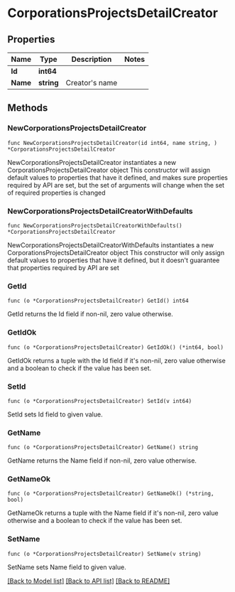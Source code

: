 # CorporationsProjectsDetailCreator

## Properties

Name | Type | Description | Notes
------------ | ------------- | ------------- | -------------
**Id** | **int64** |  | 
**Name** | **string** | Creator&#39;s name | 

## Methods

### NewCorporationsProjectsDetailCreator

`func NewCorporationsProjectsDetailCreator(id int64, name string, ) *CorporationsProjectsDetailCreator`

NewCorporationsProjectsDetailCreator instantiates a new CorporationsProjectsDetailCreator object
This constructor will assign default values to properties that have it defined,
and makes sure properties required by API are set, but the set of arguments
will change when the set of required properties is changed

### NewCorporationsProjectsDetailCreatorWithDefaults

`func NewCorporationsProjectsDetailCreatorWithDefaults() *CorporationsProjectsDetailCreator`

NewCorporationsProjectsDetailCreatorWithDefaults instantiates a new CorporationsProjectsDetailCreator object
This constructor will only assign default values to properties that have it defined,
but it doesn't guarantee that properties required by API are set

### GetId

`func (o *CorporationsProjectsDetailCreator) GetId() int64`

GetId returns the Id field if non-nil, zero value otherwise.

### GetIdOk

`func (o *CorporationsProjectsDetailCreator) GetIdOk() (*int64, bool)`

GetIdOk returns a tuple with the Id field if it's non-nil, zero value otherwise
and a boolean to check if the value has been set.

### SetId

`func (o *CorporationsProjectsDetailCreator) SetId(v int64)`

SetId sets Id field to given value.


### GetName

`func (o *CorporationsProjectsDetailCreator) GetName() string`

GetName returns the Name field if non-nil, zero value otherwise.

### GetNameOk

`func (o *CorporationsProjectsDetailCreator) GetNameOk() (*string, bool)`

GetNameOk returns a tuple with the Name field if it's non-nil, zero value otherwise
and a boolean to check if the value has been set.

### SetName

`func (o *CorporationsProjectsDetailCreator) SetName(v string)`

SetName sets Name field to given value.



[[Back to Model list]](../README.md#documentation-for-models) [[Back to API list]](../README.md#documentation-for-api-endpoints) [[Back to README]](../README.md)


